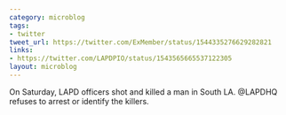 ```yaml
---
category: microblog
tags:
- twitter
tweet_url: https://twitter.com/ExMember/status/1544335276629282821
links:
- https://twitter.com/LAPDPIO/status/1543565665537122305
layout: microblog
---
```

On Saturday, LAPD officers shot and killed a man in South LA. @LAPDHQ refuses to arrest or identify the killers.

